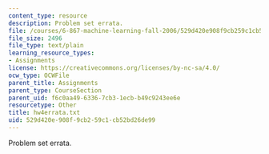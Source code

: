 ```yaml
---
content_type: resource
description: Problem set errata.
file: /courses/6-867-machine-learning-fall-2006/529d420e908f9cb259c1cb52bd26de99_hw4errata.txt
file_size: 2496
file_type: text/plain
learning_resource_types:
- Assignments
license: https://creativecommons.org/licenses/by-nc-sa/4.0/
ocw_type: OCWFile
parent_title: Assignments
parent_type: CourseSection
parent_uid: f6c0aa49-6336-7cb3-1ecb-b49c9243ee6e
resourcetype: Other
title: hw4errata.txt
uid: 529d420e-908f-9cb2-59c1-cb52bd26de99
---
```

Problem set errata.